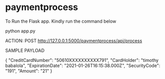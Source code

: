 # paymentprocess

To Run the Flask app. Kindly run the  command below

python app.py

ACTION: POST
http://127.0.0.1:5000/paymentprocess/api/process

SAMPLE PAYLOAD

{
  "CreditCardNumber": "50610XXXXXXXXXX791",
  "CardHolder": "timothy babalola",
  "ExpirationDate": "2021-01-26T16:15:38.000Z",
  "SecurityCode": "191",
  "Amount": "21"
}
